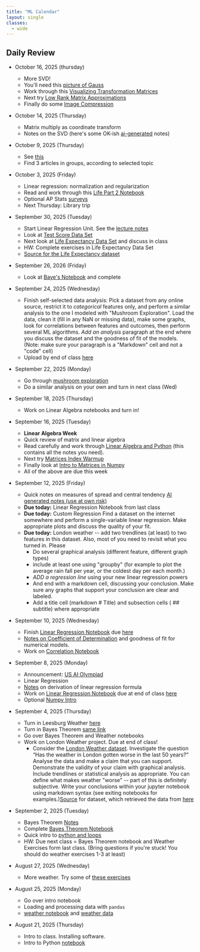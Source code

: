 ```yaml
---
title: "ML Calendar"
layout: single
classes:
  - wide
---
```


## Daily Review

- October 16, 2025 (thursday)
    - More SVD!
    - You'll need this [picture of Gauss](./notebooks/gauss.jpg)
    - Work through this [Visualizing Transformation Matrices](./notebooks/Visualizing_Transformation_Matrices.ipynb)
    - Next try [Low Rank Matrix Approximations](./notebooks/Low_Rank_Matrix_Approximations.ipynb)
    - Finally do some [Image Compression](./notebooks/Image-Compression.ipynb)
- October 14, 2025 (Thursday)
    - Matrix multiply as coordinate transform
    - Notes on the SVD (here's some OK-ish [ai-generated](./notes/svd_notes_ml.md) notes)
- October 9, 2025 (Thursday)
    - See [this](https://docs.google.com/document/d/1a1CSGW1cFs70oKzLhJgTniyYis3OFgonyfLOfb16CK4/edit?usp=sharing)
    - Find 3 articles in groups, according to selected topic
- October 3, 2025 (Friday)
    - Linear regression: normalization and regularization
    - Read and work through this [Life Part 2 Notebook](./notebooks/Life_Part_2_Student.ipynb)
    - Optional AP Stats [surveys](../CS12/stats.md)
    - Next Thursday: Library trip
- September 30, 2025 (Tuesday)
    - Start Linear Regression Unit. See the [lecture notes](./notes/Multilinear_regression.html)
    - Look at [Test Score Data Set](./notebooks/Test_Scores.ipynb)
    - Next look at [Life Expectancy Data Set](./notebooks/Life_Expectancy_Student.ipynb) and discuss in class
    - HW: Complete exercises in Life Expectancy Data Set
    - [Source for the Life Expectancy dataset](https://www.kaggle.com/datasets/kumarajarshi/life-expectancy-who/data)
- September 26, 2026 (Friday)
    - Look at [Baye's Notebook](./notebooks/Bayes-Error-Student.ipynb) and complete
- September 24, 2025 (Wednesday)
    - Finish self-selected data analysis: Pick a dataset from any online source, restrict it to *categorical* features only, and perform a similar analysis to the one I modeled with "Mushroom Exploration". Load the data, clean it (fill in any NaN or missing data), make some graphs, look for correlations between features and outcomes, then perform several ML algorithms. *Add an analysis* paragraph at the end where you discuss the dataset and the goodness of fit of the models. (Note: make sure your paragraph is a "Markdown" cell and not a "code" cell)
    - Upload by end of class [here](https://forms.gle/RHYWxdPu4VhCq2js6)
- September 22, 2025 (Monday)
    - Go through [mushroom exploration](./notebooks/Mushroom_Student.ipynb)
    - Do a similar analysis on your own and turn in next class (Wed)
- September 18, 2025 (Thursday)
    - Work on Linear Algebra notebooks and turn in!
- September 16, 2025 (Tuesday)
    - **Linear Algebra Week**
    - Quick review of matrix and linear algebra
    - Read carefully and work through [Linear Algebra and Python](./notebooks/Linear_Algebra_and_Python.ipynb) (this contains all the notes you need).
    - Next try [Matrices Index Warmup](./notebooks/Matrices_Index_Warmup-Student.ipynb)
    - Finally look at [Intro to Matrices in Numpy](./notebooks/Intro_to_Matrices_in_NumPy.ipynb)
    - All of the above are due this week
- September 12, 2025 (Friday)
    - Quick notes on measures of spread and central tendency [AI generated notes (use at own risk)](./statistics.html)
    - **Due today:** Linear Regression Notebook from last class
    - **Due today:** Custom Regression Find a dataset on the internet somewhere and perform a single-variable linear regression. Make appropriate plots and discuss the quality of your fit.
    - **Due today:** London weather -- add two trendlines (at least) to two features in this dataset. Also, most of you need to revisit what you turned in. Please
        - Do several graphical analysis (different feature, different graph types)
        - include at least one using "groupby" (for example to plot the average rain fall per year, or the coldest day per each month.)
        - *ADD a regression line* using your new linear regression powers
        - And end with a markdown cell, discussing your conclusion. Make sure any graphs that support your conclusion are clear and labeled.
        - Add a title cell (markdown # Title) and subsection cells ( ## subtitle) where appropriate
- September 10, 2025 (Wednesday)
    - Finish [Linear Regression Notebook](./notebooks/Least-Squares.ipynb) due [here](https://forms.gle/RHYWxdPu4VhCq2js6)
    - [Notes on Coefficient of Determination](./notes/Correlation_Coefficient.md) and goodness of fit for numerical models.
    - Work on [Correlation Notebook](./notebooks/Correlation.ipynb)

- September 8, 2025 (Monday)
    - Announcement: [US AI Olympiad](../common/AI-olympiad.md)
    - Linear Regression
    - [Notes](./notes/Linear_regression_derivation.pdf) on derivation of linear regression formula
    - Work on [Linear Regression Notebook](./notebooks/Least-Squares.ipynb) due at end of class [here](https://forms.gle/RHYWxdPu4VhCq2js6)
    - Optional [Numpy Intro](./notebooks/Numpy-Intro.ipynb)
- September 4, 2025 (Thursday)
    - Turn in Leesburg Weather [here](https://forms.gle/RHYWxdPu4VhCq2js6)
    - Turn in Bayes Theorem [same link](https://forms.gle/RHYWxdPu4VhCq2js6)
    - Go over Bayes Theorem and Weather notebooks
    - Work on London Weather project. Due at end of class!
        - Consider the [London Weather dataset](./data/london_weather.csv). Investigate the question “Has the weather in London gotten worse in the last 50 years?” Analyse the data and make a claim that you can support. Demonstrate the validity of your claim with graphical analysis. Include trendlines or statistical analysis as appropriate. You can define what makes weather "worse" -- part of this is definitely subjective. Write your conclusions within your jupyter notebook using markdown syntax (see exiting notebooks for examples.)[Source](https://www.kaggle.com/datasets/emmanuelfwerr/london-weather-data) for dataset, which retrieved the data from [here](https://www.ecad.eu/dailydata/index.php)
- September 2, 2025 (Tuesday)
    - Bayes Theorem [Notes](./bayes-notes.pdf)
    - Complete [Bayes Theorem Notebook](./notebooks/Bayes_Theorem_Student.ipynb)
    - Quick intro to [python and loops](./python.md)
    - HW: Due next class = Bayes Theorem notebook and Weather Exercises form last class. (Bring questions if you're stuck! You should do weather exercises 1-3 at least)
- August 27, 2025 (Wednesday)
    - More weather. Try some of [these exercises](./weather_exercises.md)
- August 25, 2025 (Monday)
    - Go over intro notebook
    - Loading and processing data with `pandas`
    - [weather notebook](notebooks/weather.ipynb) and [weather data](notebooks/weather-daylight.csv)
- August 21, 2025 (Thursday)
    - Intro to class. Installing software.
    - Intro to Python [notebook](notebooks/Quick-Intro-To-Python.ipynb)
